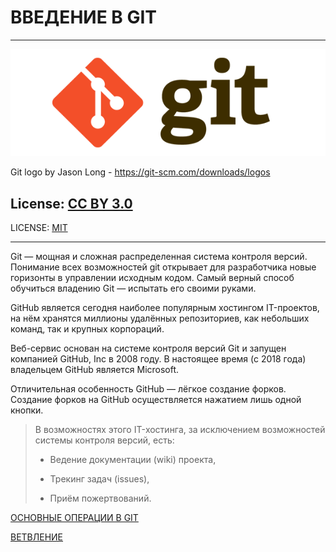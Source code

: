 # ВВЕДЕНИЕ В GIT
---
![logo](./logo.png)

Git logo by Jason Long - https://git-scm.com/downloads/logos

License: [CC BY 3.0](https://creativecommons.org/licenses/by/3.0/)
---
LICENSE: [MIT](./license.md)

---
Git — мощная и сложная распределенная система контроля версий. Понимание всех возможностей git открывает для разработчика новые горизонты в управлении исходным кодом. Самый верный способ обучиться владению Git — испытать его своими руками.

GitHub является сегодня наиболее популярным хостингом IT-проектов, на нём хранятся миллионы удалённых репозиториев, как небольших команд, так и крупных корпораций.

Веб-сервис основан на системе контроля версий Git и запущен компанией GitHub, Inc в 2008 году. В настоящее время (с 2018 года) владельцем GitHub является Microsoft.

Отличительная особенность GitHub — лёгкое создание форков. Создание форков на GitHub осуществляется нажатием лишь одной кнопки.


>В возможностях этого IT-хостинга, за исключением возможностей системы контроля версий, есть:
>
>+ Ведение документации (wiki) проекта,
>
>+ Трекинг задач (issues),
>
>+ Приём пожертвований.

[ОСНОВНЫЕ ОПЕРАЦИИ В GIT](./osnova.md)

[ВЕТВЛЕНИЕ](./vetvlenie.md)






